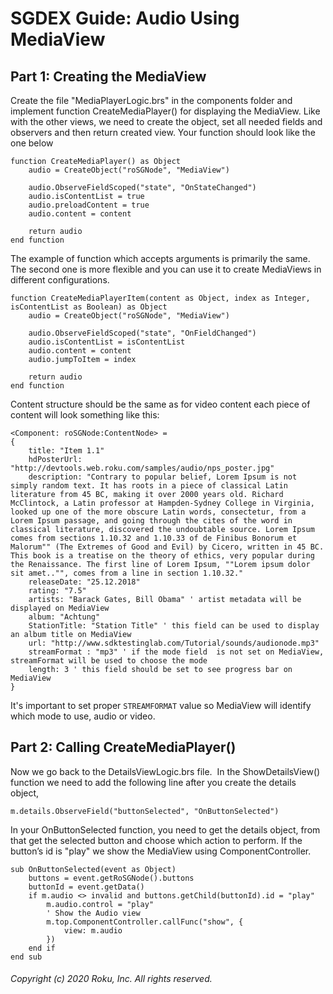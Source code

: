 # SGDEX Guide: Audio Using MediaView

## Part 1: Creating the MediaView

Create the file "MediaPlayerLogic.brs" in the components folder and implement function CreateMediaPlayer() for displaying the MediaView. Like with the other views, we need to create the object, set all needed fields and observers and then return created view. Your function should look like the one below

```
function CreateMediaPlayer() as Object
    audio = CreateObject("roSGNode", "MediaView")

    audio.ObserveFieldScoped("state", "OnStateChanged")
    audio.isContentList = true
    audio.preloadContent = true
    audio.content = content

    return audio
end function
```

The example of function which accepts arguments is primarily the same. The second one is more flexible and you can use it to create MediaViews in different configurations.

```
function CreateMediaPlayerItem(content as Object, index as Integer, isContentList as Boolean) as Object
    audio = CreateObject("roSGNode", "MediaView")

    audio.ObserveFieldScoped("state", "OnFieldChanged")
    audio.isContentList = isContentList
    audio.content = content
    audio.jumpToItem = index

    return audio
end function
```

Content structure should be the same as for video content each piece of content will look something like this:

```
<Component: roSGNode:ContentNode> =
{
    title: "Item 1.1"
    hdPosterUrl: "http://devtools.web.roku.com/samples/audio/nps_poster.jpg"
    description: "Contrary to popular belief, Lorem Ipsum is not simply random text. It has roots in a piece of classical Latin literature from 45 BC, making it over 2000 years old. Richard McClintock, a Latin professor at Hampden-Sydney College in Virginia, looked up one of the more obscure Latin words, consectetur, from a Lorem Ipsum passage, and going through the cites of the word in classical literature, discovered the undoubtable source. Lorem Ipsum comes from sections 1.10.32 and 1.10.33 of de Finibus Bonorum et Malorum"" (The Extremes of Good and Evil) by Cicero, written in 45 BC. This book is a treatise on the theory of ethics, very popular during the Renaissance. The first line of Lorem Ipsum, ""Lorem ipsum dolor sit amet.."", comes from a line in section 1.10.32."
    releaseDate: "25.12.2018"
    rating: "7.5"
    artists: "Barack Gates, Bill Obama" ' artist metadata will be displayed on MediaView
    album: "Achtung"
    StationTitle: "Station Title" ' this field can be used to display an album title on MediaView
    url: "http://www.sdktestinglab.com/Tutorial/sounds/audionode.mp3"
    streamFormat : "mp3" ' if the mode field  is not set on MediaView, streamFormat will be used to choose the mode
    length: 3 ' this field should be set to see progress bar on MediaView
}

```

It's important to set proper ```STREAMFORMAT``` value so MediaView will identify which mode to use, audio or video.

## Part 2: Calling CreateMediaPlayer()

Now we go back to the DetailsViewLogic.brs file.  In the ShowDetailsView() function we need to add the following line after you create the details object,

```
m.details.ObserveField("buttonSelected", "OnButtonSelected")
```

In your OnButtonSelected function, you need to get the details object, from that get the selected button and choose which action to perform. If the button’s id is "play" we show the MediaView using ComponentController.

```
sub OnButtonSelected(event as Object)
    buttons = event.getRoSGNode().buttons
    buttonId = event.getData()
    if m.audio <> invalid and buttons.getChild(buttonId).id = "play"
        m.audio.control = "play"
        ' Show the Audio view
        m.top.ComponentController.callFunc("show", {
            view: m.audio
        })
    end if
end sub
```

###### Copyright (c) 2020 Roku, Inc. All rights reserved.
